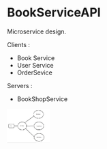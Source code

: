 # BookServiceAPI

Microservice design.

Clients :

* Book Service
* User Service
* OrderSevice


Servers :

* BookShopService

<div align = "centre">
  <a>
    <img src="Arch.png" alt="Project Architecture" width="100" height="80">
  </a>
